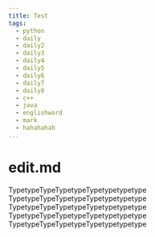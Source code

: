 ```yaml
---
title: Test
tags:
  - python
  - daily
  - daily2
  - daily3
  - daily4
  - daily5
  - daily6
  - daily7
  - daily8
  - c++
  - java
  - englishword
  - mark
  - hahahahah
...
```



edit.md
=======
  TypetypeTypeTypetypeTypetypetypetype
  TypetypeTypeTypetypeTypetypetypetype
    TypetypeTypeTypetypeTypetypetypetype
    TypetypeTypeTypetypeTypetypetypetype
    TypetypeTypeTypetypeTypetypetypetype